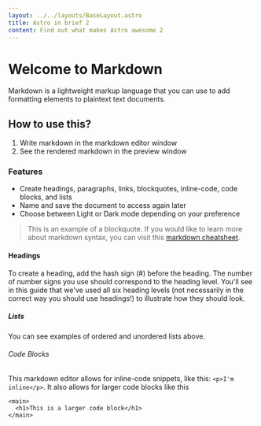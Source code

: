 ```yaml
---
layout: ../../layouts/BaseLayout.astro
title: Astro in brief 2
content: Find out what makes Astro awesome 2 
---
```

# Welcome to Markdown
Markdown is a lightweight markup language that you can use to add formatting elements to plaintext text documents.
## How to use this?
1. Write markdown in the markdown editor window
2. See the rendered markdown in the preview window
### Features
- Create headings, paragraphs, links, blockquotes, inline-code, code blocks, and lists
- Name and save the document to access again later
- Choose between Light or Dark mode depending on your preference
> This is an example of a blockquote. If you would like to learn more about markdown syntax, you can visit this [markdown cheatsheet](https://www.markdownguide.org/cheat-sheet/).
#### Headings
To create a heading, add the hash sign (#) before the heading. The number of number signs you use should correspond to the heading level. You'll see in this guide that we've used all six heading levels (not necessarily in the correct way you should use headings!) to illustrate how they should look.
##### Lists
You can see examples of ordered and unordered lists above.
###### Code Blocks
This markdown editor allows for inline-code snippets, like this: `<p>I'm inline</p>`. It also allows for larger code blocks like this

```
<main>
  <h1>This is a larger code block</h1>
</main>
```

